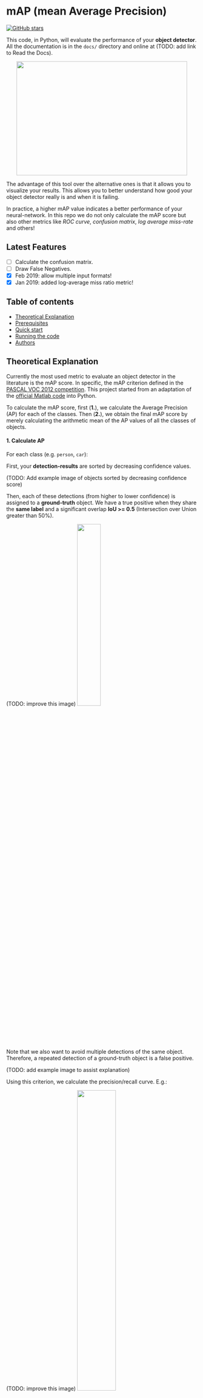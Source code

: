 # mAP (mean Average Precision)

[![GitHub stars](https://img.shields.io/github/stars/Cartucho/mAP.svg?style=social&label=Stars)](https://github.com/Cartucho/mAP)

This code, in Python, will evaluate the performance of your **object detector**. All the documentation is in the `docs/` directory and online at (TODO: add link to Read the Docs).

<p align="center">
  <img src="https://user-images.githubusercontent.com/15831541/37559643-6738bcc8-2a21-11e8-8a07-ed836f19c5d9.gif" width="450" height="300" />
</p>

The advantage of this tool over the alternative ones is that it allows you to visualize your results. This allows you to better understand how good your object detector really is and when it is failing.

In practice, a higher mAP value indicates a better performance of your neural-network. In this repo we do not only calculate the mAP score but also other metrics like *ROC curve*, *confusion matrix*, *log average miss-rate* and others!

## Latest Features

- [ ] Calculate the confusion matrix.
- [ ] Draw False Negatives.
- [x] Feb 2019: allow multiple input formats!
- [x] Jan 2019: added log-average miss ratio metric!

## Table of contents

- [Theoretical Explanation](#theoretical-explanation)
- [Prerequisites](#prerequisites)
- [Quick start](#quick-start)
- [Running the code](#running-the-code)
- [Authors](#authors)

## Theoretical Explanation
Currently the most used metric to evaluate an object detector in the literature is the mAP score. In specific, the mAP criterion defined in the [PASCAL VOC 2012 competition](http://host.robots.ox.ac.uk/pascal/VOC/voc2012/). This project started from an adaptation of the [official Matlab code](http://host.robots.ox.ac.uk/pascal/VOC/voc2012/#devkit) into Python.

To calculate the mAP score, first (**1.**), we calculate the Average Precision (AP) for each of the classes. Then (**2.**), we obtain the final mAP score by merely calculating the arithmetic mean of the AP values of all the classes of objects.

#### 1. Calculate AP

For each class (e.g. `person`, `car`):

First, your **detection-results** are sorted by decreasing confidence values.

(TODO: Add example image of objects sorted by decreasing confidence score)

Then, each of these detections (from higher to lower confidence) is assigned to a **ground-truth** object. We have a true positive when they share the **same label** and a significant overlap **IoU >= 0.5** (Intersection over Union greater than 50%).

(TODO: improve this image)
<img src="https://user-images.githubusercontent.com/15831541/37725175-45b9e1a6-2d2a-11e8-8c15-2fb4d716ca9a.png" width="35%" height="35%" />

Note that we also want to avoid multiple detections of the same object. Therefore, a repeated detection of a ground-truth object is a false positive.

(TODO: add example image to assist explanation)

Using this criterion, we calculate the precision/recall curve. E.g.:

(TODO: improve this image)
<img src="https://user-images.githubusercontent.com/15831541/43008995-64dd53ce-8c34-11e8-8a2c-4567b1311910.png" width="45%" height="45%" />

Then we compute a version of the measured precision/recall curve with **precision monotonically decreasing** (shown in light red), by setting the precision for recall `r` to the maximum precision obtained for any recall `r' > r`.

Finally, we compute the AP as the **area under this curve** (shown in light blue) by numerical integration.
No approximation is involved since the curve is piecewise constant.

#### 2. Calculate mAP

We calculate the mean of all the AP's, resulting in an mAP value from 0 to 100%. E.g:

<img src="https://user-images.githubusercontent.com/15831541/38933241-5f9556ae-4310-11e8-9d47-cb205f9b103b.png"/>

<img src="https://user-images.githubusercontent.com/15831541/38933180-366b6fca-4310-11e8-99b9-17ad4b159b86.png" />

## Prerequisites

You need to install:
- [Python](https://www.python.org/downloads/)

Optional:
- **plot** the results by [installing Matplotlib](https://matplotlib.org/users/installing.html) - Linux, macOS and Windows:
    1. `python -mpip install -U pip`
    2.  `python -mpip install -U matplotlib`
-  show **animation** by installing [OpenCV](https://www.opencv.org/):
    1. `python -mpip install -U pip`
    2. `python -mpip install -U opencv-python`

TODO: add a quick way to install everything and add tqdm and numpy

## Quick-start

(TODO: add a release version)
To start using the mAP you need to clone the repo:

```
git clone https://github.com/Cartucho/mAP
```

## Running the code

We made this code as flexible as possible for you, so for running the code it really depends on the object detector that you are using.
Please select the object detector that you are using from one of the following options:

<details>
  <summary><b>AlexeyAB/darknet</b></summary>
  <p><br>Step-by-step:</p>
  <ol>
    <li>Create a file <code>class.names</code> in the directory <code>mAP/input/</code> with your set of classes (one per line)</li>
    <li>Create the <code>ground-truth</code> files (explained below)</li>
    <li>Copy the <code>ground-truth</code> files (one per image) to the directory <code>mAP/input/ground-truth/</code></li>
    <li>Create the <code>results.txt</code> file (explained below)</li>
    <li>Copy the <code>resuts.txt</code> file to the directory <code>mAP/input/detection-results/</code></li>
    <li>(optional) Copy the images (corresponding to each ground-truth file) to the directory <code>mAP/input/images-optional/</code></li>
    <li>Run the code: <code>python main.py</code></li>
  </ol>
  <h5>2. Create the ground-truth files</h5>
  <p>The AlexeyAB's training/test files are in the YOLO format (a format that we support). So you can jump to step 3. If you need to label a new set of pictures in the YOLO format, you can use this tool in Python: <a href="https://github.com/Cartucho/OpenLabeling">OpenLabeling</a>.</p>
  <h5>4. Create the results.txt file</h5>
  <p>As explained in <a href="https://github.com/AlexeyAB/darknet#how-to-use-on-the-command-line">AlexeyAB repo's README</a> you can run the detector on a list of images and save the detection-results to a single <code>result.txt</code> file. An example is shown below:</p>
  <pre><code># Example: process a list of images `data/train.txt` using yolov3 COCO and save the results in a file: `result.txt`
    darknet.exe detector test cfg/coco.data yolov3.cfg yolov3.weights -dont_show -ext_output &lt; data/train.txt &gt; result.txt</code></pre>
</details>
<details>
  <summary><b>Darkflow</b></summary>
  <p><br>Step-by-step:</p>
  <ol>
    <li>Create the <code>ground-truth</code> files (explained below)</li>
    <li>Copy the <code>ground-truth</code> files (one per image) to the directory <code>mAP/input/ground-truth/</code></li>
    <li>Create the <code>detection-results</code> JSON files (explained below)</li>
    <li>Copy the JSON files (one per image) to the directory <code>mAP/input/detection-results/</code></li>
    <li>(optional) Copy the relevant images to the directory <code>mAP/input/images-optional/</code></li>
    <li>Run the code: <code>python main.py</code></li>
  </ol>
  <h5>1. Create the ground-truth files</h5>
  <p>The Darkflow training/test files are already in the PASCAL VOC format (one of the formats that we support). So you can just jump to step 2. Additionally, if you need to label a new set of pictures in the PASCAL VOC format you can use this tool in Python: <a href="https://github.com/Cartucho/OpenLabeling">OpenLabeling</a>.</p>
  <h5>3. Create the detection-results JSON files</h5>
  <p>As explained in the Darkflow repo's README you can run the detector on a set of images and save the detection-results to multiple JSON files (one of the formats that we support). So you can just jump to step 4 after running a command like:</p>
  <pre>
    <code>
    # Example: forward all images in sample_img/ using tiny yolo and JSON output
    flow --imgdir sample_img/ --model cfg/tiny-yolo.cfg --load bin/tiny-yolo.weights --json
    </code>
  </pre>
</details>
<details>
  <summary><b>PASCAL VOC</b></summary>
  <p><br>Step-by-step:</p>
  <ol>
    <li>Create the <code>ground-truth</code> files (explained below)</li>
    <li>Copy the <code>ground-truth</code> files (one per image) to the directory <code>mAP/input/ground-truth/</code></li>
    <li>Create the <code>detection-results</code> files (explained below)</li>
    <li>Copy the <code>detection-results</code> files (one per image) to the directory <code>mAP/input/detection-results/</code></li>
    <li>(optional) Copy the relevant images to the directory <code>mAP/input/images-optional/</code></li>
    <li>Run the code: <code>python main.py</code></li>
  </ol>
  <p>To run the code you must have one (1) <code>ground-truth</code> and one (1) <code>detection-results</code> file for each picture. These files must all have the same basename when without the extension (<code>.jpg</code>, <code>.txt</code>). For example <code>ground-truth/image_1.txt</code>, <code>detection-results/image_1.txt</code>, <code>image-optional/image_1.jpg</code> all share the same basename <code>image_1</code>.</p>
  <h5>1. Create the ground-truth files</h5>
  <p>The PASCAL VOC format is one of the formats that we support. So you can just jump to step 2. Additionally, if you need to label a new set of pictures in the PASCAL VOC format you can use this tool in Python: <a href="https://github.com/Cartucho/OpenLabeling">OpenLabeling</a>.</p>
  <h5>3. Create the detection-results files</h5>
  <p>The <code>detection-results</code> files can also be in the PASCAL VOC format.</p>
</details>
<details>
  <summary><b>pjreddie/darknet</b></summary>
  <p><br>Step-by-step:</p>
  <ol>
    <li>Edit the file <code>class.names</code> in the directory <code>mAP/input/</code> to your own set of classes (one per line)</li>
    <li>Create the <code>ground-truth</code> files (explained below)</li>
    <li>Copy the <code>ground-truth</code> files (one per image) to the directory <code>mAP/input/ground-truth/</code></li>
    <li>Create the <code>detection-results</code> files (explained below)</li>
    <li>Copy the <code>detection-results</code> files (one per image) to the directory <code>mAP/input/detection-results/</code></li>
    <li>(optional) Copy the relevant images to the directory <code>mAP/input/images-optional/</code></li>
    <li>Run the code: <code>python main.py</code></li>
  </ol>
  <h5>2. Create the ground-truth files</h5>
  <p>The pjreddie's training/test files are already in the YOLO format (one of the formats that we support). So you can just jump to step 3. Additionally, if you need to label a new set of pictures in the YOLO format you can use this tool in Python: <a href="https://github.com/Cartucho/OpenLabeling">OpenLabeling</a>.</p>
  <h5>4. Create the detection-results files</h5>
  <p>To store the <code>detection-results</code> files just copy the file <code>save_darknet_detection_results.py</code> in the directory <code>mAP/scripts/create_input_files/</code> to the <code>pjreddie/darknet/python</code> directory.</p>
  <p>Then just run that script inside the <code>pjreddie/darknet</code> directory:</p>
  <pre>
    <code>
    # Example: forward all images in data/image_folder/ using YOLOv2_VOC (you can also specify the --output folder, by default it will be darknet/results/)
    python python/save_darknet_detection_results.py --cfg 'cfg/yolov2-voc.cfg' --weights 'yolov2-voc.weights' --data 'cfg/voc.data' --input_dir data/image_folder
    </code>
  </pre>
</details>
<details>
  <summary><b>TODO: keras-yolo3</b></summary>
  <p>TODO If there is any keras-yolo3 user out there please open an issue and we will add this format! (:</p>
</details>
<details>
  <p><br>Step-by-step:</p>
  <ol>
    <li>Edit the file <code>class.names</code> in the directory <code>mAP/input/</code> to your own set of classes (one per line)</li>
    <li>Create the <code>ground-truth</code> files (explained below)</li>
    <li>Copy the <code>ground-truth</code> files (one per image) to the directory <code>mAP/input/ground-truth/</code></li>
    <li>Create the <code>detection-results</code> files (explained below)</li>
    <li>Copy the <code>detection-results</code> files (one per image) to the directory <code>mAP/input/detection-results/</code></li>
    <li>(optional) Copy the relevant images to the directory <code>mAP/input/images-optional/</code></li>
    <li>Run the code: <code>python main.py</code></li>
  </ol>
  <summary><b>other</b></summary>
  <p>To run the code you must have one (1) <code>ground-truth</code> and one (1) <code>detection-results</code> file for each picture. These files must all have the same basename when without the extension (<code>.jpg</code>, <code>.txt</code>). For example <code>ground-truth/image_1.txt</code>, <code>detection-results/image_1.txt</code>, <code>image-optional/image_1.jpg</code> all share the same basename <code>image_1</code>.</p>
  <p>The <code>ground-truth</code> and the <code>detection-results</code> files can be in multiple formats. Here we will explain one of them, the YOLO format, in detail. In the YOLO format, inside each <code>.txt</code> file there is one line for each object in an image.</p>
  <h5>2. Create the ground-truth files</h5>
  <p>Darknet YOLO wants a .txt file for each image with a line for each ground-truth object in the image that looks like:</p>
  <pre><code>&lt;class_index&gt; &lt;x_center&gt; &lt;y_center&gt; &lt;width&gt; &lt;height&gt;</code></pre>
  <p>, where <code>&lt;class_index&gt;</code> corresponds to index of the object's class from <code>0</code> to <code>#classes - 1</code> (remember that you first need to edit the file <code>input/class.names</code> to your own set of classes). The other values  <code>&lt;x_center&gt; &lt;y_center&gt; &lt;width&gt; &lt;height&gt;</code> correspond to the bounding box of each object. These dimensions are calculated relatively to the width and height of the image, so note that the values can range between 0 and 1.0. Also note that <code>&lt;x_center&gt; &lt;y_center&gt;</code> are the center of the bounding-box and not the top-left corner.</p>
  <p>If you need a tool to create the ground-truth you can use <a href="https://github.com/Cartucho/OpenLabeling">OpenLabeling</a>.</p>
  <p>E.g. <code>ground-truth/image_1.txt</code>:</p>
  <pre><code>
  19 0.504222905636 0.575432434082 0.376204467773 0.267504302979
  0  0.402410387993 0.424330688477 0.386157307943 0.353413604736
  1  0.413456357572 0.575212434082 0.376204467773 0.313203102979</code></pre>
  <h5>4. Create the detection-results files</h5>
  <p>The <code>detection-results</code> files have 1 (one) additional parameter when compared to the <code>ground-truth</code> files: the <code>&lt;confidence&gt;</code> score. This value represents the confidence score for each of the detected objects, so note that the values can range between 0 and 1.0.</p>
  <pre><code>&lt;class-index&gt; &lt;confidence&gt; &lt;x_center&gt; &lt;y_center&gt; &lt;width&gt; &lt;height&gt;</code></pre>
  <p>E.g. <code>detection-results/image_1.txt</code>:</p>
  <pre>
    <code>
      14 0.872790455818 0.325253814697 0.490553100586 0.421687042236 0.819358723958
      14 0.869335949421 0.499317230225 0.532302449544 0.2415572052 0.636518513997</code></pre>
</details>

## Authors:
* **João Cartucho** - Please give me your feedback via GitHub issues.

    Feel free to contribute

    [![GitHub contributors](https://img.shields.io/github/contributors/Cartucho/mAP.svg)](https://github.com/Cartucho/mAP/graphs/contributors)
